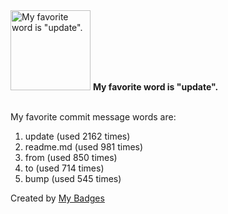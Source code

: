 <img src="https://github.com/my-badges/my-badges/blob/master/src/all-badges/favorite-word/favorite-word.png?raw=true" alt="My favorite word is &quot;update&quot;." title="My favorite word is &quot;update&quot;." width="128">
<strong>My favorite word is &quot;update&quot;.</strong>
<br><br>

My favorite commit message words are:

1. update (used 2162 times)
2. readme.md (used 981 times)
3. from (used 850 times)
4. to (used 714 times)
5. bump (used 545 times)


Created by <a href="https://github.com/my-badges/my-badges">My Badges</a>